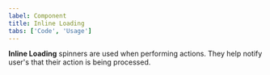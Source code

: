 ```yaml
---
label: Component
title: Inline Loading
tabs: ['Code', 'Usage']
---
```


<page-intro>**Inline Loading** spinners are used when performing actions. They help notify user's that their action is being processed.</page-intro>

<component 
    name="Inline Loading"
    component="inline-loading" 
    variation="inline-loading"
    experimental="true"
    >
</component>
<component-docs component="inline-loading"></component-docs>
